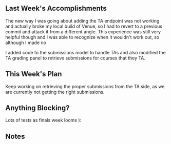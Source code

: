 ## Last Week's Accomplishments

The new way I was going about adding the TA endpoint was not working and actually
broke my local build of Venue, so I had to revert to a previous commit
and attack it from a different angle. This experience was still very helpful though
and I was able to recognize when it wouldn't work out, so although I made no 


I added code to the submissions model to handle TAs and also
modified the TA grading panel to retrieve submissions for courses
that they TA.

## This Week's Plan
Keep working on retrieving the proper submissions from the TA side, as we are
currently not getting the right submissions.

## Anything Blocking?
Lots of tests as finals week looms ):
## Notes
